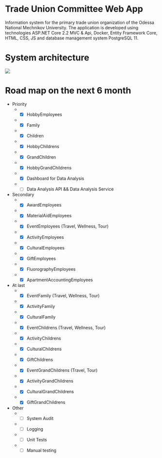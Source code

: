 # Trade Union Committee Web App
Information system for the primary trade union organization of the Odessa National Mechnikov University. The application is developed using technologies ASP.NET Core 2.2 MVC &amp; Api, Docker,  Entity Framework Core, HTML, CSS, JS and database management system PostgreSQL 11.

# System architecture
![](https://github.com/zavada-sergey/TradeUnionCommitteeCoreWebApp/blob/master/TradeUnionCommittee.DB/ER-Diagram/0.System%20Architecture.PNG)

# Road map on the next 6 month
- Priority
	-  - [x] HobbyEmployees
	-  - [x] Family
	-  - [x] Children
	-  - [x] HobbyChildrens
	-  - [x] GrandChildren
	-  - [x] HobbyGrandChildrens
	-  - [x] Dashboard for Data Analysis
	-  - [ ] Data Analysis API && Data Analysis Service

- Secondary
	-  - [x] AwardEmployees
	-  - [x] MaterialAidEmployees
	-  - [x] EventEmployees (Travel, Wellness, Tour)
	-  - [x] ActivityEmployees
	-  - [x] CulturalEmployees
	-  - [x] GiftEmployees
	-  - [x] FluorographyEmployees
	-  - [x] ApartmentAccountingEmployees

- At last
	-  - [x] EventFamily (Travel, Wellness, Tour)
	-  - [x] ActivityFamily
	-  - [x] CulturalFamily

	-  - [x] EventChildrens (Travel, Wellness, Tour)
	-  - [x] ActivityChildrens
	-  - [x] CulturalChildrens
	-  - [x] GiftChildrens

	-  - [x] EventGrandChildrens (Travel, Tour)
	-  - [x] ActivityGrandChildrens
	-  - [x] CulturalGrandChildrens
	-  - [x] GiftGrandChildrens

- Other
	-  - [ ] System Audit
	-  - [ ] Logging
	-  - [ ] Unit Tests
	-  - [ ] Manual testing